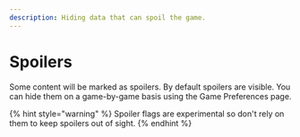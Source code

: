 ```yaml
---
description: Hiding data that can spoil the game.
---
```


# Spoilers

Some content will be marked as spoilers. By default spoilers are visible. You can hide them on a game-by-game basis using the Game Preferences page.

{% hint style="warning" %}
Spoiler flags are experimental so don't rely on them to keep spoilers out of sight.
{% endhint %}



